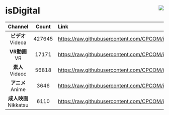 # isDigital <img align="right" src="https://img.shields.io/github/last-commit/CPCOM/isDigital"/>  
  
| Channel | Count | Link |  
| :-----: | :---: | :--- |  
|**ビデオ**<br />Videoa | 427645 | https://raw.githubusercontent.com/CPCOM/isDigital/main/Videoa.txt |  
|**VR動画**<br />VR | 17171 | https://raw.githubusercontent.com/CPCOM/isDigital/main/VR.txt |  
|**素人**<br />Videoc | 56818 | https://raw.githubusercontent.com/CPCOM/isDigital/main/Videoc.txt |  
|**アニメ**<br />Anime | 3646 | https://raw.githubusercontent.com/CPCOM/isDigital/main/Anime.txt |  
|**成人映画**<br />Nikkatsu | 6110 | https://raw.githubusercontent.com/CPCOM/isDigital/main/Nikkatsu.txt |  